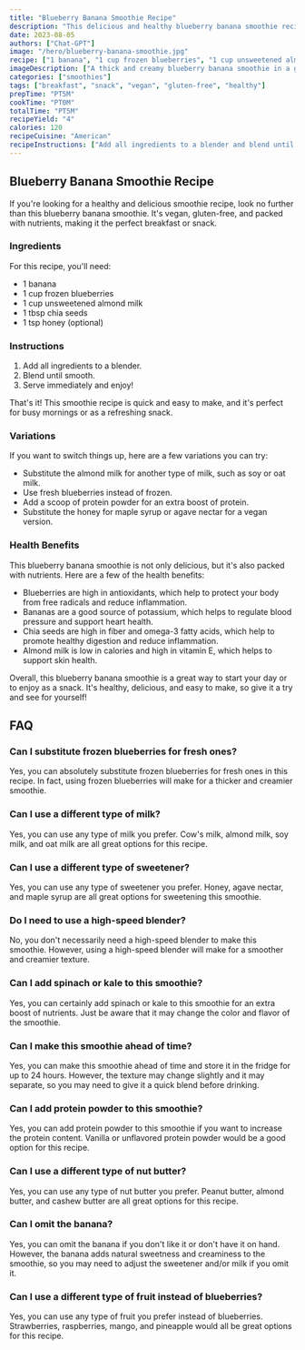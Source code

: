 ```yaml
---
title: "Blueberry Banana Smoothie Recipe"
description: "This delicious and healthy blueberry banana smoothie recipe is perfect for breakfast or as a snack. It's vegan, gluten-free, and packed with nutrients. Try it now!"
date: 2023-08-05
authors: ["Chat-GPT"]
image: "/hero/blueberry-banana-smoothie.jpg"
recipe: ["1 banana", "1 cup frozen blueberries", "1 cup unsweetened almond milk", "1 tbsp chia seeds", "1 tsp honey (optional)"]
imageDescription: ["A thick and creamy blueberry banana smoothie in a glass", "Frozen blueberries and a sliced banana on a white background", "A wooden spoon in a glass filled with a purple smoothie", "A close-up of the chia seeds on top of the smoothie"]
categories: ["smoothies"]
tags: ["breakfast", "snack", "vegan", "gluten-free", "healthy"]
prepTime: "PT5M"
cookTime: "PT0M"
totalTime: "PT5M"
recipeYield: "4"
calories: 120
recipeCuisine: "American"
recipeInstructions: ["Add all ingredients to a blender and blend until smooth. Serve immediately and enjoy!"]
---
```


## Blueberry Banana Smoothie Recipe

If you're looking for a healthy and delicious smoothie recipe, look no further than this blueberry banana smoothie. It's vegan, gluten-free, and packed with nutrients, making it the perfect breakfast or snack.

### Ingredients

For this recipe, you'll need:

- 1 banana
- 1 cup frozen blueberries
- 1 cup unsweetened almond milk
- 1 tbsp chia seeds
- 1 tsp honey (optional)

### Instructions

1. Add all ingredients to a blender.
2. Blend until smooth.
3. Serve immediately and enjoy!

That's it! This smoothie recipe is quick and easy to make, and it's perfect for busy mornings or as a refreshing snack.

### Variations

If you want to switch things up, here are a few variations you can try:

- Substitute the almond milk for another type of milk, such as soy or oat milk.
- Use fresh blueberries instead of frozen.
- Add a scoop of protein powder for an extra boost of protein.
- Substitute the honey for maple syrup or agave nectar for a vegan version.

### Health Benefits

This blueberry banana smoothie is not only delicious, but it's also packed with nutrients. Here are a few of the health benefits:

- Blueberries are high in antioxidants, which help to protect your body from free radicals and reduce inflammation.
- Bananas are a good source of potassium, which helps to regulate blood pressure and support heart health.
- Chia seeds are high in fiber and omega-3 fatty acids, which help to promote healthy digestion and reduce inflammation.
- Almond milk is low in calories and high in vitamin E, which helps to support skin health.

Overall, this blueberry banana smoothie is a great way to start your day or to enjoy as a snack. It's healthy, delicious, and easy to make, so give it a try and see for yourself!

## FAQ

### Can I substitute frozen blueberries for fresh ones?

Yes, you can absolutely substitute frozen blueberries for fresh ones in this recipe. In fact, using frozen blueberries will make for a thicker and creamier smoothie.

### Can I use a different type of milk?

Yes, you can use any type of milk you prefer. Cow's milk, almond milk, soy milk, and oat milk are all great options for this recipe.

### Can I use a different type of sweetener?

Yes, you can use any type of sweetener you prefer. Honey, agave nectar, and maple syrup are all great options for sweetening this smoothie.

### Do I need to use a high-speed blender?

No, you don't necessarily need a high-speed blender to make this smoothie. However, using a high-speed blender will make for a smoother and creamier texture.

### Can I add spinach or kale to this smoothie?

Yes, you can certainly add spinach or kale to this smoothie for an extra boost of nutrients. Just be aware that it may change the color and flavor of the smoothie.

### Can I make this smoothie ahead of time?

Yes, you can make this smoothie ahead of time and store it in the fridge for up to 24 hours. However, the texture may change slightly and it may separate, so you may need to give it a quick blend before drinking.

### Can I add protein powder to this smoothie?

Yes, you can add protein powder to this smoothie if you want to increase the protein content. Vanilla or unflavored protein powder would be a good option for this recipe.

### Can I use a different type of nut butter?

Yes, you can use any type of nut butter you prefer. Peanut butter, almond butter, and cashew butter are all great options for this recipe.

### Can I omit the banana?

Yes, you can omit the banana if you don't like it or don't have it on hand. However, the banana adds natural sweetness and creaminess to the smoothie, so you may need to adjust the sweetener and/or milk if you omit it.

### Can I use a different type of fruit instead of blueberries?

Yes, you can use any type of fruit you prefer instead of blueberries. Strawberries, raspberries, mango, and pineapple would all be great options for this recipe.